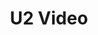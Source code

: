 ---
ee_id: '50'
site: '1'
type: '2'
url: 2009-031-u2-video
title: U2 Video
year: '2009'
display_year: '2009'
medium: Youtube video
dims:
pitch: "​A home made video for U2, posted on the social network Youtube."
ps:
live_url: http://www.youtube.com/watch?v=PHDMmDgPrt8
related:
youtube:
related_code:
imgs: U2-video-2009-031-still-1-database-ih.jpg
subheading:
download:
add_credit:
commission:
layout: things-i-made
---